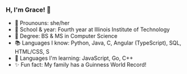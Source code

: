 ### H, I'm Grace! 👋

- 🌙 Prounouns: she/her
- 🏫 School & year: Fourth year at Illinois Institute of Technology
- 📜 Degree: BS & MS in Computer Science
- 📚 Languages I know: Python, Java, C, Angular (TypeScript), SQL, HTML/CSS, S
- 🌱 Languages I'm learning: JavaScript, Go, C++
- ✨ Fun fact: My family has a Guinness World Record!
